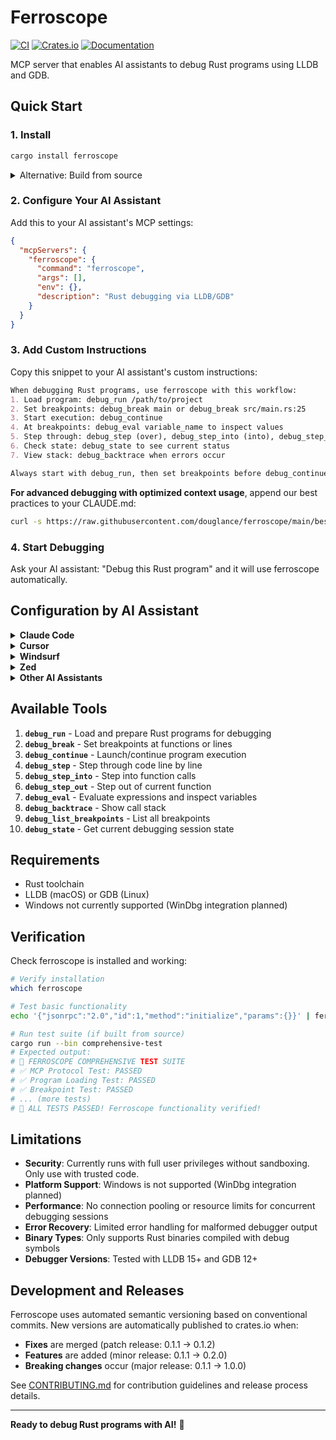 # Ferroscope

[![CI](https://github.com/douglance/ferroscope/workflows/CI/badge.svg)](https://github.com/douglance/ferroscope/actions)
[![Crates.io](https://img.shields.io/crates/v/ferroscope.svg)](https://crates.io/crates/ferroscope)
[![Documentation](https://docs.rs/ferroscope/badge.svg)](https://docs.rs/ferroscope)

MCP server that enables AI assistants to debug Rust programs using LLDB and GDB.

## Quick Start

### 1. Install

```bash
cargo install ferroscope
```

<details>
<summary>Alternative: Build from source</summary>

```bash
git clone https://github.com/douglance/ferroscope.git
cd ferroscope
cargo install --path .
```
</details>

### 2. Configure Your AI Assistant

Add this to your AI assistant's MCP settings:

```json
{
  "mcpServers": {
    "ferroscope": {
      "command": "ferroscope",
      "args": [],
      "env": {},
      "description": "Rust debugging via LLDB/GDB"
    }
  }
}
```

### 3. Add Custom Instructions

Copy this snippet to your AI assistant's custom instructions:

```markdown
When debugging Rust programs, use ferroscope with this workflow:
1. Load program: debug_run /path/to/project
2. Set breakpoints: debug_break main or debug_break src/main.rs:25
3. Start execution: debug_continue
4. At breakpoints: debug_eval variable_name to inspect values
5. Step through: debug_step (over), debug_step_into (into), debug_step_out (out)
6. Check state: debug_state to see current status
7. View stack: debug_backtrace when errors occur

Always start with debug_run, then set breakpoints before debug_continue.
```

**For advanced debugging with optimized context usage**, append our best practices to your CLAUDE.md:

```bash
curl -s https://raw.githubusercontent.com/douglance/ferroscope/main/best-practices.md >> CLAUDE.md
```

### 4. Start Debugging

Ask your AI assistant: "Debug this Rust program" and it will use ferroscope automatically.

## Configuration by AI Assistant

<details>
<summary><strong>Claude Code</strong></summary>

The configuration above works for Claude Code. Add it to Settings → MCP Servers, then restart.

</details>

<details>
<summary><strong>Cursor</strong></summary>

Add to `.cursor/config.json`:
```json
{"tools": {"ferroscope": {"command": "ferroscope", "description": "Debug Rust programs"}}}
```

</details>

<details>
<summary><strong>Windsurf</strong></summary>

Add to tools configuration:
```json
{"customTools": [{"name": "ferroscope", "command": "ferroscope", "type": "mcp"}]}
```

</details>

<details>
<summary><strong>Zed</strong></summary>

Add to `~/.config/zed/settings.json`:
```json
{"assistant": {"tools": {"ferroscope": {"command": "ferroscope", "args": []}}}}
```

</details>

<details>
<summary><strong>Other AI Assistants</strong></summary>

For any MCP-compatible AI assistant, the command is `ferroscope`. Check your assistant's documentation for "MCP tools" or "external tools".

</details>

## Available Tools

1. **`debug_run`** - Load and prepare Rust programs for debugging
2. **`debug_break`** - Set breakpoints at functions or lines  
3. **`debug_continue`** - Launch/continue program execution
4. **`debug_step`** - Step through code line by line
5. **`debug_step_into`** - Step into function calls
6. **`debug_step_out`** - Step out of current function
7. **`debug_eval`** - Evaluate expressions and inspect variables
8. **`debug_backtrace`** - Show call stack
9. **`debug_list_breakpoints`** - List all breakpoints
10. **`debug_state`** - Get current debugging session state

## Requirements

- Rust toolchain
- LLDB (macOS) or GDB (Linux)
- Windows not currently supported (WinDbg integration planned)

## Verification

Check ferroscope is installed and working:

```bash
# Verify installation
which ferroscope

# Test basic functionality
echo '{"jsonrpc":"2.0","id":1,"method":"initialize","params":{}}' | ferroscope

# Run test suite (if built from source)
cargo run --bin comprehensive-test
# Expected output:
# 🧪 FERROSCOPE COMPREHENSIVE TEST SUITE
# ✅ MCP Protocol Test: PASSED
# ✅ Program Loading Test: PASSED
# ✅ Breakpoint Test: PASSED
# ... (more tests)
# 🎉 ALL TESTS PASSED! Ferroscope functionality verified!
```

## Limitations

- **Security**: Currently runs with full user privileges without sandboxing. Only use with trusted code.
- **Platform Support**: Windows is not supported (WinDbg integration planned)
- **Performance**: No connection pooling or resource limits for concurrent debugging sessions
- **Error Recovery**: Limited error handling for malformed debugger output
- **Binary Types**: Only supports Rust binaries compiled with debug symbols
- **Debugger Versions**: Tested with LLDB 15+ and GDB 12+

## Development and Releases

Ferroscope uses automated semantic versioning based on conventional commits. New versions are automatically published to crates.io when:

- **Fixes** are merged (patch release: 0.1.1 → 0.1.2)
- **Features** are added (minor release: 0.1.1 → 0.2.0)  
- **Breaking changes** occur (major release: 0.1.1 → 1.0.0)

See [CONTRIBUTING.md](CONTRIBUTING.md) for contribution guidelines and release process details.

---

**Ready to debug Rust programs with AI!** 🦀